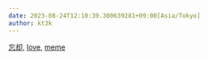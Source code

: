 ```yaml
---
date: 2023-08-24T12:10:39.300639281+09:00[Asia/Tokyo]
author: kt3k
---
```

[忘却](https://ja.wikipedia.org/wiki/%E5%BF%98%E5%8D%B4), [love](https://en.wikipedia.org/wiki/Love), [meme](https://en.wikipedia.org/wiki/Meme)
